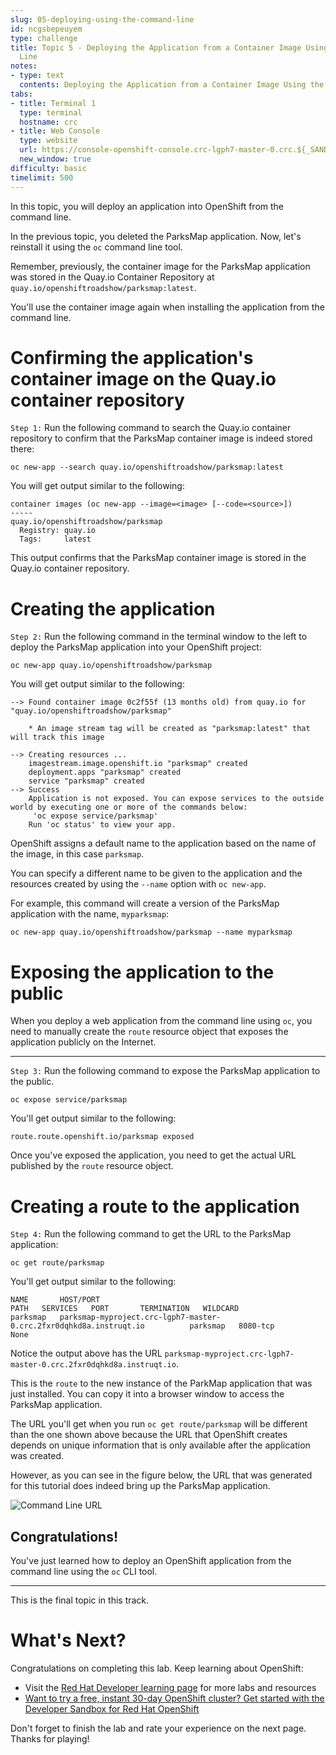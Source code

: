 ```yaml
---
slug: 05-deploying-using-the-command-line
id: ncgsbepeuyem
type: challenge
title: Topic 5 - Deploying the Application from a Container Image Using the Command
  Line
notes:
- type: text
  contents: Deploying the Application from a Container Image Using the Command Line
tabs:
- title: Terminal 1
  type: terminal
  hostname: crc
- title: Web Console
  type: website
  url: https://console-openshift-console.crc-lgph7-master-0.crc.${_SANDBOX_ID}.instruqt.io
  new_window: true
difficulty: basic
timelimit: 500
---
```


In this topic, you will deploy an application into OpenShift from the command line.

In the previous topic, you deleted the ParksMap application. Now, let's reinstall it using the `oc` command line tool.

Remember, previously, the container image for the ParksMap application was stored in the Quay.io Container Repository at `quay.io/openshiftroadshow/parksmap:latest`.

You'll use the container image again when installing the application from the command line.

# Confirming the application's container image on the Quay.io container repository

`Step 1:` Run the following command to search the Quay.io container repository to confirm that the ParksMap container image is indeed stored there:

```
oc new-app --search quay.io/openshiftroadshow/parksmap:latest
```

You will get output similar to the following:

```
container images (oc new-app --image=<image> [--code=<source>])
-----
quay.io/openshiftroadshow/parksmap
  Registry: quay.io
  Tags:     latest
```

This output confirms that the ParksMap container image is stored in the Quay.io container repository.

# Creating the application

`Step 2:` Run the following command in the terminal window to the left to deploy the ParksMap application into your OpenShift project:

```
oc new-app quay.io/openshiftroadshow/parksmap
```

You will get output similar to the following:

```
--> Found container image 0c2f55f (13 months old) from quay.io for "quay.io/openshiftroadshow/parksmap"

    * An image stream tag will be created as "parksmap:latest" that will track this image

--> Creating resources ...
    imagestream.image.openshift.io "parksmap" created
    deployment.apps "parksmap" created
    service "parksmap" created
--> Success
    Application is not exposed. You can expose services to the outside world by executing one or more of the commands below:
     'oc expose service/parksmap'
    Run 'oc status' to view your app.
```

OpenShift assigns a default name to the application based on the name of the image, in this case `parksmap`.

You can specify a different name to be given to the application and the resources created by using the `--name` option with `oc new-app`.

For example, this command will create a version of the ParksMap application with the name, `myparksmap`:
```
oc new-app quay.io/openshiftroadshow/parksmap --name myparksmap
```
# Exposing the application to the public

When you deploy a web application from the command line using `oc`, you need to manually create the `route` resource object that exposes the application publicly on the Internet.

----

`Step 3:` Run the following command to expose the ParksMap application to the public.

```
oc expose service/parksmap
```

You'll get output similar to the following:

```
route.route.openshift.io/parksmap exposed
```


Once you've exposed the application, you need to get the actual URL published by the `route` resource object.

# Creating a route to the application

`Step 4:` Run the following command to get the URL to the ParksMap application:

```
oc get route/parksmap
```

You'll get output similar to the following:

```
NAME       HOST/PORT                                                            PATH   SERVICES   PORT       TERMINATION   WILDCARD
parksmap   parksmap-myproject.crc-lgph7-master-0.crc.2fxr0dqhkd8a.instruqt.io          parksmap   8080-tcp                 None
```

Notice the output above has the URL `parksmap-myproject.crc-lgph7-master-0.crc.2fxr0dqhkd8a.instruqt.io`.

This is the `route` to the new instance of the ParkMap application that was just installed. You can copy it into a browser window to access the ParksMap application.

The URL you'll get when you run `oc get route/parksmap` will be different than the one shown above because the URL that OpenShift creates depends on unique information that is only available after the application was created.

However, as you can see in the figure below, the URL that was generated for this tutorial does indeed bring up the ParksMap application.

![Command Line URL](..\assets\command-line-url.png)

## Congratulations!

You've just learned how to deploy an OpenShift application from the command line using the `oc` CLI tool.

----

This is the final topic in this track.

# What's Next?

Congratulations on completing this lab. Keep learning about OpenShift:

* Visit the [Red Hat Developer learning page](https://developers.redhat.com/learn) for more labs and resources
* [Want to try a free, instant 30-day OpenShift cluster? Get started with the Developer Sandbox for Red Hat OpenShift](https://developers.redhat.com/developer-sandbox)

Don't forget to finish the lab and rate your experience on the next page. Thanks for playing!